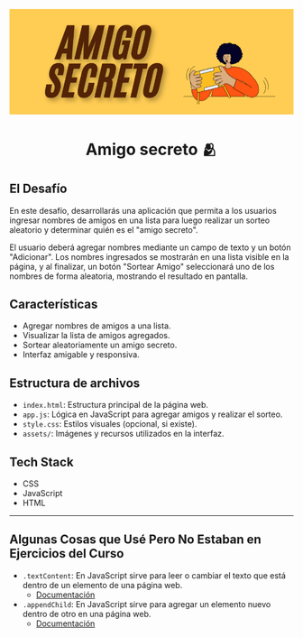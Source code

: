 ![assets\Colorful Photo Rainbow Facebook Cover.png](https://github.com/sudokunym/challenge-amigo-secreto/blob/main/assets/Colorful%20Photo%20Rainbow%20Facebook%20Cover.png)
<h1 align="center"> Amigo secreto 🫂 </h1>

## El Desafío
En este desafío, desarrollarás una aplicación que permita a los usuarios ingresar nombres de amigos en una lista para luego realizar un sorteo aleatorio y determinar quién es el "amigo secreto".

El usuario deberá agregar nombres mediante un campo de texto y un botón "Adicionar". Los nombres ingresados se mostrarán en una lista visible en la página, y al finalizar, un botón "Sortear Amigo" seleccionará uno de los nombres de forma aleatoria, mostrando el resultado en pantalla.

## Características

- Agregar nombres de amigos a una lista.
- Visualizar la lista de amigos agregados.
- Sortear aleatoriamente un amigo secreto.
- Interfaz amigable y responsiva.

## Estructura de archivos

- `index.html`: Estructura principal de la página web.
- `app.js`: Lógica en JavaScript para agregar amigos y realizar el sorteo.
- `style.css`: Estilos visuales (opcional, si existe).
- `assets/`: Imágenes y recursos utilizados en la interfaz.

## Tech Stack
- CSS
- JavaScript
- HTML

---
## Algunas Cosas que Usé Pero No Estaban en Ejercicios del Curso
- `.textContent`: En JavaScript sirve para leer o cambiar el texto que está dentro de un elemento de una página web.
    - [Documentación](https://developer.mozilla.org/es/docs/Web/API/Node/textContent)
- `.appendChild`: En JavaScript sirve para agregar un elemento nuevo dentro de otro en una página web.
    - [Documentación](https://developer.mozilla.org/es/docs/Web/API/Node/appendChild)
